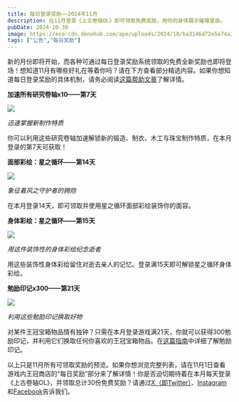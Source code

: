 ```yaml
---
title: 每日登录奖励——2024年11月
description: 在11月登录《上古卷轴OL》即可领取免费奖励，用你的身体展示璀璨星辰。
pubDate: 2024-10-30
image: https://eso-cdn.denohub.com/ape/uploads/2024/10/ba3146d72e5e74a21a27f4c48a8d5c24.jpg
tags: ["公告","每日奖励"]
---
```


新的月份即将开始，而各种可通过每日登录奖励系统领取的免费全新奖励也即将登场！想知道11月有哪些好礼在等着你吗？请在下方查看部分精选内容。如果你想知道每日登录奖励的具体机制，请务必阅读[这篇帮助文章](https://help.elderscrollsonline.com/#zh-CN/answer/60270)了解详情。

**加速所有研究卷轴x10——第7天**

![](https://eso-cdn.denohub.com/ape/uploads/2024/10/08d020bf2a776549f7ad4fa2b999eee6.jpg)

<p class="text-gray-500 text-sm text-center"><i>迅速掌握新制作特质</i></p>

你可以利用这些研究卷轴加速解锁新的锻造、制衣、木工与珠宝制作特质，在本月登录的第7天可获取！

**面部彩绘：星之循环——第14天**

![](https://eso-cdn.denohub.com/ape/uploads/2024/10/a983e4044299c2828e6df05ba9cddf84.jpg)

<p class="text-gray-500 text-sm text-center"><i>象征着风之守护者的拥抱</i></p>

在本月登录14天，即可领取并使用星之循环面部彩绘装饰你的面容。

**身体彩绘：星之循环——第15天**

![](https://eso-cdn.denohub.com/ape/uploads/2024/10/28bc619cb9b1001c650297f0ebef19d7.jpg)

<p class="text-gray-500 text-sm text-center"><i>用这件装饰性的身体彩绘纪念逝者</i></p>

用这些装饰性身体彩绘留住对逝去亲人的记忆。登录满15天即可解锁星之循环身体彩绘。

**勉励印记x300——第21天**

![](https://eso-cdn.denohub.com/ape/uploads/2023/10/cbf054f9fa4122ee9be26996607da8d2.jpg)

<p class="text-gray-500 text-sm text-center"><i>利用这些勉励印记换取好物</i></p>

对某件王冠宝箱物品情有独钟？只需在本月登录游戏满21天，你就可以获得300勉励印记，并利用它们换取任何你喜欢的王冠宝箱物品。在[这篇指南](https://www.elderscrollsonline.com/cn/guides/endeavors)中详细了解勉励印记。

以上只是11月所有可领取奖励的预览。如果你想浏览完整列表，请在11月1日查看游戏内王冠商店的“每日奖励”部分来了解详情！你是否迫切期待着在本月每天登录《上古卷轴OL》，并领取总计30份免费奖励？请通过[X（即Twitter）](https://twitter.com/TESOnline)、[Instagram](https://www.instagram.com/elderscrollsonline/)和[Facebook](https://www.facebook.com/elderscrollsonline)告诉我们。 
